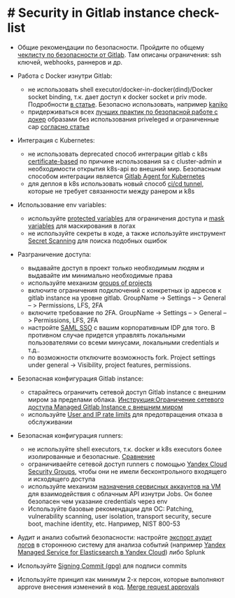 # # Security in Gitlab instance check-list

- Общие рекомендации по безопасности. Пройдите по общему [чеклисту по безопасности от Gitlab](https://docs.gitlab.com/ee/security/). Там описаны ограничения: ssh ключей, webhooks, раннеров и др.
- Работа с Docker изнутри Gitlab:
    - не использовать shell executor/docker-in-docker(dind)/Docker socket binding, т.к. дает доступ к docker socket и priv mode. Подробности [в статье](https://blog.nestybox.com/2020/10/21/gitlab-dind.html). Безопасно использовать, например [kaniko](https://docs.gitlab.com/ee/ci/docker/using_kaniko.html)
    - придерживаться всех [лучших практик по безопасной работе с докер](https://docs.docker.com/engine/security/) образами без использования priveleged и ограниченные cap [согласно статье](https://docs.gitlab.com/runner/security/)
- Интеграция с Kubernetes:
    - не использовать deprecated способ интеграции gitlab с k8s [certificate-based](https://docs.gitlab.com/ee/user/infrastructure/clusters/) по причине использования sa с cluster-admin и необходимости открытия k8s-api во внешний  мир. Безопасным способом интеграции является [Gitlab Agent for Kubernetes](https://docs.gitlab.com/ee/user/clusters/agent/)
    - для деплоя в k8s использовать новый способ [ci/cd tunnel](https://docs.gitlab.com/ee/user/clusters/agent/ci_cd_tunnel.html), которые не требует связанности между ранером и k8s
- Использование env variables:
    - используйте [protected variables](https://docs.gitlab.com/ee/ci/variables/#protect-a-cicd-variable) для ограничения доступа и [mask variables](https://docs.gitlab.com/ee/ci/variables/#mask-a-cicd-variable) для маскирования в логах
    - не используйте секреты в коде, а также используйте инструмент [Secret Scanning](https://docs.gitlab.com/ee/user/application_security/secret_detection/) для поиска подобных ошибок
- Разграничение доступа:
    - выдавайте доступ в проект только необходимым людям и выдавайте им минимально необходимые права
    - используйте механизм [groups of projects](https://docs.gitlab.com/ee/user/group/)
    - включите ограничения подключений с конкретных ip адресов к gitlab instance на уровне gitlab. GroupName -> Settings – > General – > Permissions, LFS, 2FA
    - включите требование по 2FA. GroupName -> Settings – > General – > Permissions, LFS, 2FA
    - настройте [SAML SSO](https://docs.gitlab.com/ee/user/group/saml_sso/) с вашим корпоративным IDP для того. В противном случае придется управлять локальными пользователями со всеми минусами, локальными credentials и т.д.. 
    - по возможности отключите возможность fork. Project settings under general -> Visibility, project features, permissions.
- Безопасная конфигурация Gitlab instance:
    - старайтесь ограничить сетевой доступ Gitlab instance с внешним миром за пределами облака. [Инструкция:Ограничение сетевого доступа Managed Gitlab Instance с внешним миром](https://github.com/yandex-cloud/yc-solution-library-for-security/tree/master/secure_ci_cd/secure_ci_cd_with_webinar/gitlab_instance_sec_checklist/gitlab_instance_isolate.md)
    - используйте [User and IP rate limits](https://docs.gitlab.com/ee/user/admin_area/settings/user_and_ip_rate_limits.html) для предотвращения отказа в обслуживании
    
- Безопасная конфигурация runners:
    - не используйте shell executors, т.к. docker и k8s executors более изолированные и безопасные. [Сравнение](https://docs.gitlab.com/runner/executors/
)
    - ограничиваейте сетевой доступ runners с помощью [Yandex Cloud Security Groups](https://cloud.yandex.ru/docs/vpc/concepts/security-groups), чтобы они не имели бесконтрольного входящего и исходящего доступа
    - используйте механизм [назначения сервисных аккаунтов на VM](https://cloud.yandex.ru/docs/compute/operations/vm-connect/auth-inside-vm ) для взаимодействия с облачным API изнутри Jobs. Он более безопасен чем указание credentials через env
    - Используйте базовые рекомендации для ОС: Patching, vulnerability scanning, user isolation, transport security, secure boot, machine identity, etc. Например, NIST 800-53 
- Аудит и анализ событий безопасности: настройте [экспорт аудит логов](https://docs.gitlab.com/ee/administration/audit_event_streaming.html) в стороннюю систему для анализа событий (например [Yandex Managed Service for Elasticsearch в Yandex Cloud](https://cloud.yandex.ru/services/managed-elasticsearch)) либо Splunk
- Используйте [Signing Commit (gpg)](https://docs.gitlab.com/ee/user/project/repository/gpg_signed_commits/) для подписи commits
- Используйте принцип как минимум 2-х персон, которые выполняют approve внесения изменений в код. [Merge request approvals](https://docs.gitlab.com/ee/user/project/merge_requests/approvals/)
